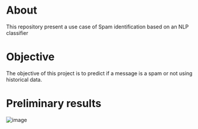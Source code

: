 # About

This repository present a use case of Spam identification based on an NLP classifier

# Objective

The objective of this project is to predict if a message is a spam or not using historical data.  

# Preliminary results

![image](https://github.com/abakamousa/NLP-Classifier-for-Spam-detection/assets/18530355/b710a1b9-c762-4402-aab7-66f05de1b525)

